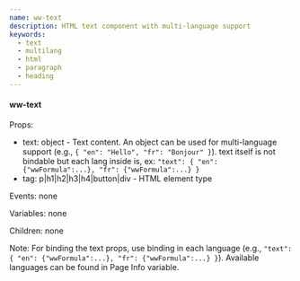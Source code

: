 ```yaml
---
name: ww-text
description: HTML text component with multi-language support
keywords:
  - text
  - multilang
  - html
  - paragraph
  - heading
---
```


#### ww-text
Props:
- text: object - Text content. An object can be used for multi-language support (e.g., `{ "en": "Hello", "fr": "Bonjour" }`). text itself is not bindable but each lang inside is, ex: `"text": { "en": {"wwFormula":...}, "fr": {"wwFormula":...} }`
- tag: p|h1|h2|h3|h4|button|div - HTML element type

Events: none

Variables: none

Children: none

Note: For binding the text props, use binding in each language (e.g., `"text": { "en": {"wwFormula":...}, "fr": {"wwFormula":...} }`). Available languages can be found in Page Info variable.
